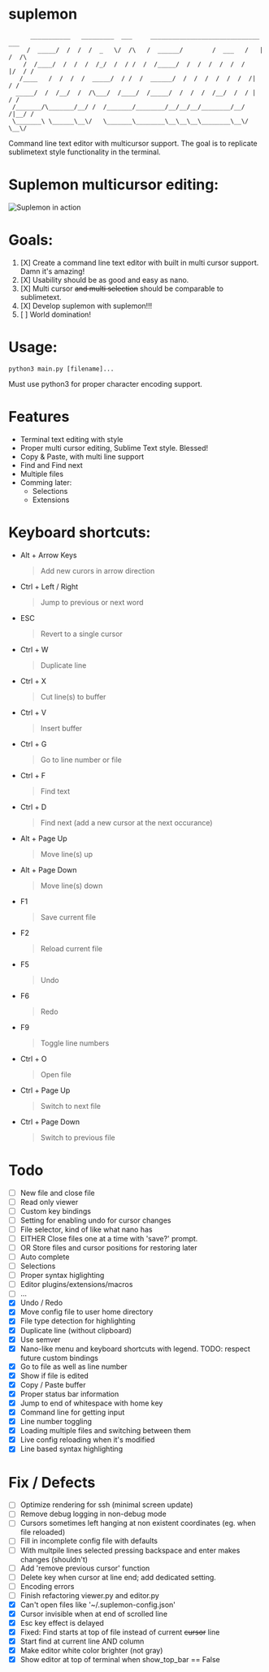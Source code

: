 suplemon
========
          ___________   _________  ___     ______________________________   ___ 
         /  _____/  /  /  /  _   \/  /\   /  ______/        /  ___   /   | /  /\
        /  /____/  /  /  /  /_/  /  / /  /  /_____/  /  /  /  /  /  /    |/  / /
       /____   /  /  /  /  _____/  / /  /  ______/  /  /  /  /  /  /  /|    / /
      _____/  /  /__/  /  /\___/  /____/  /_____/  /  /  /  /__/  /  / |   / /
     /_______/\_______/__/ /  /_______/________/__/__/__/________/__/ /|__/ /
     \_______\ \______\__\/   \_______\________\__\__\__\________\__\/ \__\/

Command line text editor with multicursor support. The goal is to replicate sublimetext style functionality in the terminal.

# Suplemon multicursor editing:
![Suplemon in action](http://bittemple.org/misc/suplemon/suplemon-demo.gif)

# Goals:
 1. [X] Create a command line text editor with built in multi cursor support. Damn it's amazing!
 2. [X] Usability should be as good and easy as nano.
 3. [X] Multi cursor ~~and multi selection~~ should be comparable to sublimetext.
 4. [X] Develop suplemon with suplemon!!!
 5. [ ] World domination!

# Usage:

    python3 main.py [filename]...

Must use python3 for proper character encoding support.

# Features
 * Terminal text editing with style
 * Proper multi cursor editing, Sublime Text style. Blessed!
 * Copy & Paste, with multi line support
 * Find and Find next
 * Multiple files
 * Comming later:
     * Selections
     * Extensions

# Keyboard shortcuts:

 * Alt + Arrow Keys
   > Add new curors in arrow direction

 * Ctrl + Left / Right
   > Jump to previous or next word

 * ESC
   > Revert to a single cursor

 * Ctrl + W
   > Duplicate line
  
 * Ctrl + X
   > Cut line(s) to buffer

 * Ctrl + V
   > Insert buffer

 * Ctrl + G
   > Go to line number or file

 * Ctrl + F
   > Find text

 * Ctrl + D
   > Find next (add a new cursor at the next occurance)

 * Alt + Page Up
   > Move line(s) up

 * Alt + Page Down
   > Move line(s) down

 * F1
   > Save current file

 * F2
   > Reload current file
   
 * F5
   > Undo
   
 * F6
   > Redo

 * F9
   > Toggle line numbers

 * Ctrl + O
   > Open file

 * Ctrl + Page Up
   > Switch to next file

 * Ctrl + Page Down
   > Switch to previous file


# Todo
 * [ ] New file and close file
 * [ ] Read only viewer
 * [ ] Custom key bindings
 * [ ] Setting for enabling undo for cursor changes
 * [ ] File selector, kind of like what nano has
 * [ ] EITHER Close files one at a time with 'save?' prompt.
 * [ ] OR     Store files and cursor positions for restoring later
 * [ ] Auto complete
 * [ ] Selections
 * [ ] Proper syntax higlighting
 * [ ] Editor plugins/extensions/macros
 * [ ] ...
 * [X] Undo / Redo
 * [X] Move config file to user home directory
 * [X] File type detection for highlighting
 * [X] Duplicate line (without clipboard)
 * [X] Use semver 
 * [X] Nano-like menu and keyboard shortcuts with legend. TODO: respect future custom bindings
 * [X] Go to file as well as line number 
 * [X] Show if file is edited
 * [X] Copy / Paste buffer
 * [X] Proper status bar information
 * [X] Jump to end of whitespace with home key 
 * [X] Command line for getting input
 * [X] Line number toggling
 * [X] Loading multiple files and switching between them
 * [X] Live config reloading when it's modified
 * [X] Line based syntax highlighting

# Fix / Defects
 * [ ] Optimize rendering for ssh (minimal screen update)
 * [ ] Remove debug logging in non-debug mode
 * [ ] Cursors sometimes left hanging at non existent coordinates (eg. when file reloaded)
 * [ ] Fill in incomplete config file with defaults
 * [ ] With multpile lines selected pressing backspace and enter makes changes (shouldn't)
 * [ ] Add 'remove previous cursor' function
 * [ ] Delete key when cursor at line end; add dedicated setting.
 * [ ] Encoding errors
 * [ ] Finish refactoring viewer.py and editor.py
 * [X] Can't open files like '~/.suplemon-config.json'
 * [X] Cursor invisible when at end of scrolled line
 * [X] Esc key effect is delayed
 * [X] Fixed: Find starts at top of file instead of current ~~cursor~~ line
 * [X] Start find at current line AND column
 * [X] Make editor white color brighter (not gray)
 * [X] Show editor at top of terminal when show_top_bar == False 
